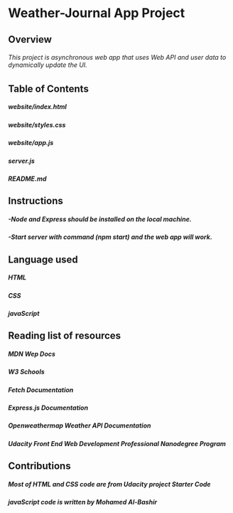# Weather-Journal App Project

## Overview
###### This project is asynchronous web app that uses Web API and user data to dynamically update the UI. 

## Table of Contents
##### website/index.html
##### website/styles.css
##### website/app.js
##### server.js
##### README.md


## Instructions
##### -Node and Express should be installed on the local machine.
##### -Start server with command (npm start) and the web app will work.

## Language used
##### HTML
##### CSS
##### javaScript

## Reading list of resources
##### MDN Wep Docs
##### W3 Schools
##### Fetch Documentation
##### Express.js Documentation
##### Openweathermap Weather API Documentation
##### Udacity Front End Web Development Professional Nanodegree Program

## Contributions
##### Most of HTML and CSS code are from Udacity project Starter Code
##### javaScript code is written by Mohamed Al-Bashir
